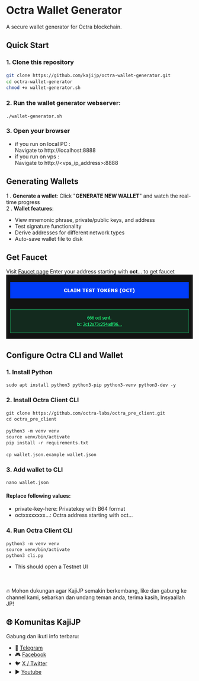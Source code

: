 # Octra Wallet Generator
A secure wallet generator for Octra blockchain.
## Quick Start
### 1. Clone this repository
```bash
git clone https://github.com/kajijp/octra-wallet-generator.git
cd octra-wallet-generator
chmod +x wallet-generator.sh
```
### 2. Run the wallet generator webserver:
```
./wallet-generator.sh
```
### 3. Open your browser
- if you run on local PC :<br>
Navigate to http://localhost:8888 <br>
- if you run on vps :  
Navigate to http://<vps_ip_address>:8888

## Generating Wallets
1 . **Generate a wallet**: Click "**GENERATE NEW WALLET**" and watch the real-time progress  
2 . **Wallet features**:  
- View mnemonic phrase, private/public keys, and address
- Test signature functionality
- Derive addresses for different network types
- Auto-save wallet file to disk

## Get Faucet
Visit [Faucet page](https://faucet.octra.network/)
Enter your address starting with **oct**... to get faucet
![1](assets/faucet-octra.png)

## Configure Octra CLI and Wallet
### 1. Install Python
```
sudo apt install python3 python3-pip python3-venv python3-dev -y
```
### 2. Install Octra Client CLI
```
git clone https://github.com/octra-labs/octra_pre_client.git
cd octra_pre_client

python3 -m venv venv
source venv/bin/activate
pip install -r requirements.txt

cp wallet.json.example wallet.json
```
### 3. Add wallet to CLI
```
nano wallet.json
```
#### **Replace following values:**  
- private-key-here: Privatekey with B64 format  
- octxxxxxxxx...: Octra address starting with oct...  

### 4. Run Octra Client CLI
```
python3 -m venv venv
source venv/bin/activate
python3 cli.py
```
- This should open a Testnet UI

<br><br>
🔥 Mohon dukungan agar KajiJP semakin berkembang, like dan gabung ke channel kami, sebarkan dan undang teman anda, terima kasih, Insyaallah JP!
## 🌐 Komunitas KajiJP
Gabung dan ikuti info terbaru:
- 💬 [Telegram](https://t.me/kajijp)
- 🎮 [Facebook](https://facebook.com/kajijp)
- 🐦 [X / Twitter](https://x.com/kajijepe)
- ▶️ [Youtube](https://youtu.be/aV0tCg9zqrw)

